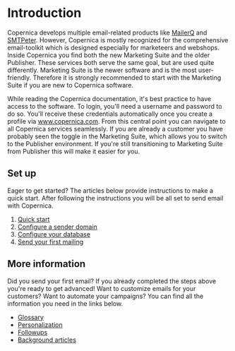 # Introduction

Copernica develops multiple email-related products like 
[MailerQ](https://www.mailerq.com) and [SMTPeter](https://www.smtpeter.com).
However, Copernica is mostly recognized for the comprehensive
email-toolkit which is designed especially for marketeers and 
webshops. Inside Copernica you find both the new Marketing Suite
and the older Publisher. These services both serve the same goal,
but are used quite differently. Marketing Suite is the newer software 
and is the most user-friendly. Therefore it is strongly recommended 
to start with the Marketing Suite if you are new to Copernica software.

While reading the Copernica documentation, it's best practice to 
have access to the software. To login, you'll need a username 
and password to do so. You'll receive these credentials
automatically once you create a profile via www.copernica.com.
From this central point you can navigate to all Copernica
services seamlessly. If you are already a customer you have probably seen 
the toggle in the Marketing Suite, which allows you to switch to the 
Publisher environment. If you're still transitioning to Marketing Suite 
from Publisher this will make it easier for you.

## Set up

Eager to get started? The articles below provide instructions to make 
a quick start. After following the instructions you will be all set 
to send email with Copernica. 

1. [Quick start](./quick-start-guide.md)
2. [Configure a sender domain](./quick-sender-domain-guide)
3. [Configure your database](./quick-database-guide)
4. [Send your first mailing](./quick-mailing-guide)

## More information

Did you send your first email? If you already completed the steps above 
you're ready to get advanced! Want to customize emails for your customers? 
Want to automate your campaigns? You can find all the information you 
need in the links below.

* [Glossary](./definitions)
* [Personalization](./personalization)
* [Followups](./followups)
* [Background articles](./tips-and-tricks)
